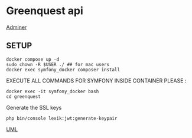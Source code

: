 # Greenquest api

[Adminer](https://localhost:8080/?pgsql=db&username=greenquest_admin&db=greenquest&ns=public)

## SETUP
```shell
docker compose up -d
sudo chown -R $USER ./ ## for mac users
docker exec symfony_docker composer install
```

EXECUTE ALL COMMANDS FOR SYMFONY INSIDE CONTAINER PLEASE :
```shell
docker exec -it symfony_docker bash
cd greenquest
```

Generate the SSL keys
```shell
php bin/console lexik:jwt:generate-keypair
```

[UML](./UML.md)


